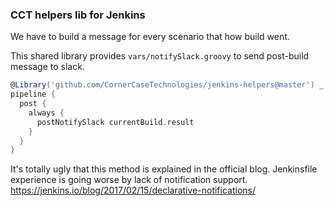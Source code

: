### CCT helpers lib for Jenkins


We have to build a message for every scenario that how build went.

This shared library provides `vars/notifySlack.groovy` to send post-build message to slack.

``` groovy
@Library('github.com/CornerCaseTechnologies/jenkins-helpers@master') _
pipeline {
  post {
    always {
      postNotifySlack currentBuild.result
    }
  }
}
```

It's totally ugly that this method is explained in the official blog. Jenkinsfile experience is going worse by lack of notification support.
https://jenkins.io/blog/2017/02/15/declarative-notifications/
